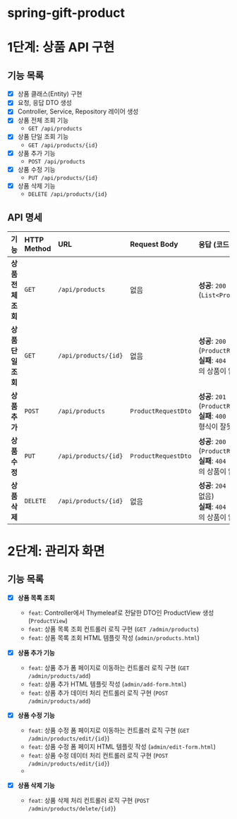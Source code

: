 # spring-gift-product

# 1단계: 상품 API 구현

## 기능 목록

- [x] 상품 클래스(Entity) 구현
- [x] 요청, 응답 DTO 생성
- [x] Controller, Service, Repository 레이어 생성
- [x] 상품 전체 조회 기능
    - `GET /api/products`
- [x] 상품 단일 조회 기능
    - `GET /api/products/{id}`
- [x] 상품 추가 기능
    - `POST /api/products`
- [x] 상품 수정 기능
    - `PUT /api/products/{id}`
- [x] 상품 삭제 기능
    - `DELETE /api/products/{id}`

## API 명세
| 기능 | HTTP Method | URL | Request Body | 응답 (코드 및 Body) |
| :--- | :--- | :--- | :--- | :--- |
| **상품 전체 조회** | `GET` | `/api/products` | 없음 | **성공**: `200 OK` (`List<ProductResponseDto>`) |
| **상품 단일 조회** | `GET` | `/api/products/{id}` | 없음 | **성공**: `200 OK` (`ProductResponseDto`) <br> **실패**: `404 Not Found` (해당 id의 상품이 없을 때) |
| **상품 추가** | `POST` | `/api/products` | `ProductRequestDto` | **성공**: `201 Created` (`ProductResponseDto`) <br> **실패**: `400 Bad Request` (요청 형식이 잘못됐을 때) |
| **상품 수정** | `PUT` | `/api/products/{id}` | `ProductRequestDto` | **성공**: `200 OK` (`ProductResponseDto`) <br> **실패**: `404 Not Found` (해당 id의 상품이 없을 때) |
| **상품 삭제** | `DELETE`| `/api/products/{id}` | 없음 | **성공**: `204 No Content` (Body 없음) <br> **실패**: `404 Not Found` (해당 id의 상품이 없을 때) |

# 2단계: 관리자 화면

## 기능 목록

- [x] **상품 목록 조회**
  - `feat`: Controller에서 Thymeleaf로 전달한 DTO인 ProductView 생성 (`ProductView`)
  - `feat`: 상품 목록 조회 컨트롤러 로직 구현 (`GET /admin/products`)
  - `feat`: 상품 목록 조회 HTML 템플릿 작성 (`admin/products.html`)
  
- [x] **상품 추가 기능**
  - `feat`: 상품 추가 폼 페이지로 이동하는 컨트롤러 로직 구현 (`GET /admin/products/add`)
  - `feat`: 상품 추가 HTML 템플릿 작성 (`admin/add-form.html`)
  - `feat`: 상품 추가 데이터 처리 컨트롤러 로직 구현 (`POST /admin/products/add`)

- [x] **상품 수정 기능**
  - `feat`: 상품 수정 폼 페이지로 이동하는 컨트롤러 로직 구현 (`GET /admin/products/edit/{id}`)
  - `feat`: 상품 수정 폼 페이지 HTML 템플릿 작성 (`admin/edit-form.html`)
  - `feat`: 상품 수정 데이터 처리 컨트롤러 로직 구현 (`POST /admin/products/edit/{id}`)
  - 
- [x] **상품 삭제 기능**
  - `feat`: 상품 삭제 처리 컨트롤러 로직 구현 (`POST /admin/products/delete/{id}`)
